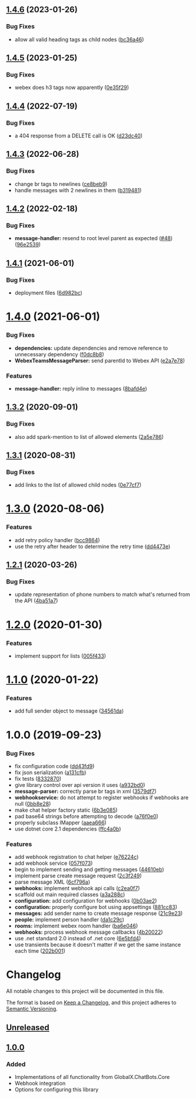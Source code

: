 ## [1.4.6](https://github.com/GlobalX/GlobalX.ChatBots.WebexTeams/compare/v1.4.5...v1.4.6) (2023-01-26)


### Bug Fixes

* allow all valid heading tags as child nodes ([bc36a46](https://github.com/GlobalX/GlobalX.ChatBots.WebexTeams/commit/bc36a4645845562006ec4f2161454059ed04081d))

## [1.4.5](https://github.com/GlobalX/GlobalX.ChatBots.WebexTeams/compare/v1.4.4...v1.4.5) (2023-01-25)


### Bug Fixes

* webex does h3 tags now apparently ([0e35f29](https://github.com/GlobalX/GlobalX.ChatBots.WebexTeams/commit/0e35f29725384037d03b3e91806a26bcd9bc3c02))

## [1.4.4](https://github.com/GlobalX/GlobalX.ChatBots.WebexTeams/compare/v1.4.3...v1.4.4) (2022-07-19)


### Bug Fixes

* a 404 response from a DELETE call is OK ([d23dc40](https://github.com/GlobalX/GlobalX.ChatBots.WebexTeams/commit/d23dc40281be2f5c00421301277f982570169354))

## [1.4.3](https://github.com/GlobalX/GlobalX.ChatBots.WebexTeams/compare/v1.4.2...v1.4.3) (2022-06-28)


### Bug Fixes

* change br tags to newlines ([ce8beb9](https://github.com/GlobalX/GlobalX.ChatBots.WebexTeams/commit/ce8beb95736bc58262a38df9e529239523a34cab))
* handle messages with 2 newlines in them ([b319481](https://github.com/GlobalX/GlobalX.ChatBots.WebexTeams/commit/b31948190246db3a6516ba50f8115ee58332d794))

## [1.4.2](https://github.com/GlobalX/GlobalX.ChatBots.WebexTeams/compare/v1.4.1...v1.4.2) (2022-02-18)


### Bug Fixes

* **message-handler:** resend to root level parent as expected ([#48](https://github.com/GlobalX/GlobalX.ChatBots.WebexTeams/issues/48)) ([96e2539](https://github.com/GlobalX/GlobalX.ChatBots.WebexTeams/commit/96e2539fb0d62f73126dd799a66d4f25a7078230))

## [1.4.1](https://github.com/GlobalX/GlobalX.ChatBots.WebexTeams/compare/v1.4.0...v1.4.1) (2021-06-01)


### Bug Fixes

* deployment files ([6d982bc](https://github.com/GlobalX/GlobalX.ChatBots.WebexTeams/commit/6d982bca86d4393e1361b4b4f4a1f1fd72586c89))

# [1.4.0](https://github.com/GlobalX/GlobalX.ChatBots.WebexTeams/compare/v1.3.2...v1.4.0) (2021-06-01)


### Bug Fixes

* **dependencies:** update dependencies and remove reference to unnecessary dependency ([f0dc8b8](https://github.com/GlobalX/GlobalX.ChatBots.WebexTeams/commit/f0dc8b835afa3d1e38d2995f24f91c1c19020a52))
* **WebexTeamsMessageParser:** send parentId to Webex API ([e2a7e78](https://github.com/GlobalX/GlobalX.ChatBots.WebexTeams/commit/e2a7e78dff003668cd90da18027a92eb1816db7c))


### Features

* **message-handler:** reply inline to messages ([8bafd4e](https://github.com/GlobalX/GlobalX.ChatBots.WebexTeams/commit/8bafd4e6847ca1c624a889839273bcc1349e330d))

## [1.3.2](https://github.com/GlobalX/GlobalX.ChatBots.WebexTeams/compare/v1.3.1...v1.3.2) (2020-09-01)


### Bug Fixes

* also add spark-mention to list of allowed elements ([2a5e786](https://github.com/GlobalX/GlobalX.ChatBots.WebexTeams/commit/2a5e7863ad3d21093231ed15361dad4c2bd7d256))

## [1.3.1](https://github.com/GlobalX/GlobalX.ChatBots.WebexTeams/compare/v1.3.0...v1.3.1) (2020-08-31)


### Bug Fixes

* add links to the list of allowed child nodes ([0e77cf7](https://github.com/GlobalX/GlobalX.ChatBots.WebexTeams/commit/0e77cf727325805b7fc2415f681267695e3cd3e9))

# [1.3.0](https://github.com/GlobalX/GlobalX.ChatBots.WebexTeams/compare/v1.2.1...v1.3.0) (2020-08-06)


### Features

* add retry policy handler ([bcc9864](https://github.com/GlobalX/GlobalX.ChatBots.WebexTeams/commit/bcc986450a91fd4b2f1bc7c190b9e7ef9f69a3a4))
* use the retry after header to determine the retry time ([dd4473e](https://github.com/GlobalX/GlobalX.ChatBots.WebexTeams/commit/dd4473eddb23c2ca5bee22bbd464ef9d779ad18f))

## [1.2.1](https://github.com/GlobalX/GlobalX.ChatBots.WebexTeams/compare/v1.2.0...v1.2.1) (2020-03-26)


### Bug Fixes

* update representation of phone numbers to match what's returned from the API ([4ba51a7](https://github.com/GlobalX/GlobalX.ChatBots.WebexTeams/commit/4ba51a72c8ec2043b2b80f7390f39e93273821e8))

# [1.2.0](https://github.com/GlobalX/GlobalX.ChatBots.WebexTeams/compare/v1.1.0...v1.2.0) (2020-01-30)


### Features

* implement support for lists ([005f433](https://github.com/GlobalX/GlobalX.ChatBots.WebexTeams/commit/005f433f726335813c9c69a9dbcb2762229aff12))

# [1.1.0](https://github.com/GlobalX/GlobalX.ChatBots.WebexTeams/compare/v1.0.0...v1.1.0) (2020-01-22)


### Features

* add full sender object to message ([34561da](https://github.com/GlobalX/GlobalX.ChatBots.WebexTeams/commit/34561da5bc935bff852099e38fced7c6d318439b))

# 1.0.0 (2019-09-23)


### Bug Fixes

* fix configuration code ([dd43fd9](https://github.com/GlobalX/GlobalX.ChatBots.WebexTeams/commit/dd43fd9))
* fix json serialization ([a131cfb](https://github.com/GlobalX/GlobalX.ChatBots.WebexTeams/commit/a131cfb))
* fix tests ([8332870](https://github.com/GlobalX/GlobalX.ChatBots.WebexTeams/commit/8332870))
* give library control over api version it uses ([a932bd0](https://github.com/GlobalX/GlobalX.ChatBots.WebexTeams/commit/a932bd0))
* **message-parser:** correctly parse br tags in xml ([3579df7](https://github.com/GlobalX/GlobalX.ChatBots.WebexTeams/commit/3579df7))
* **webhookservice:** do not attempt to register webhooks if webhooks are null ([0bb8e28](https://github.com/GlobalX/GlobalX.ChatBots.WebexTeams/commit/0bb8e28))
* make chat helper factory static ([6b3e085](https://github.com/GlobalX/GlobalX.ChatBots.WebexTeams/commit/6b3e085))
* pad base64 strings before attempting to decode ([a76f0e0](https://github.com/GlobalX/GlobalX.ChatBots.WebexTeams/commit/a76f0e0))
* properly subclass IMapper ([aaea666](https://github.com/GlobalX/GlobalX.ChatBots.WebexTeams/commit/aaea666))
* use dotnet core 2.1 dependencies ([ffc4a0b](https://github.com/GlobalX/GlobalX.ChatBots.WebexTeams/commit/ffc4a0b))


### Features

* add webhook registration to chat helper ([e76224c](https://github.com/GlobalX/GlobalX.ChatBots.WebexTeams/commit/e76224c))
* add webhook service ([057f073](https://github.com/GlobalX/GlobalX.ChatBots.WebexTeams/commit/057f073))
* begin to implement sending and getting messages ([44610eb](https://github.com/GlobalX/GlobalX.ChatBots.WebexTeams/commit/44610eb))
* implement parse create message request ([2c3f249](https://github.com/GlobalX/GlobalX.ChatBots.WebexTeams/commit/2c3f249))
* parse message XML ([6cf796a](https://github.com/GlobalX/GlobalX.ChatBots.WebexTeams/commit/6cf796a))
* **webhooks:** implement webhook api calls ([c2ea0f7](https://github.com/GlobalX/GlobalX.ChatBots.WebexTeams/commit/c2ea0f7))
* scaffold out main required classes ([a3a288c](https://github.com/GlobalX/GlobalX.ChatBots.WebexTeams/commit/a3a288c))
* **configuration:** add configuration for webhooks ([0b03ae2](https://github.com/GlobalX/GlobalX.ChatBots.WebexTeams/commit/0b03ae2))
* **configuration:** properly configure bot using appsettings ([881cc83](https://github.com/GlobalX/GlobalX.ChatBots.WebexTeams/commit/881cc83))
* **messages:** add sender name to create message response ([21c9e23](https://github.com/GlobalX/GlobalX.ChatBots.WebexTeams/commit/21c9e23))
* **people:** implement person handler ([da1c29c](https://github.com/GlobalX/GlobalX.ChatBots.WebexTeams/commit/da1c29c))
* **rooms:** implement webex room handler ([ba6e046](https://github.com/GlobalX/GlobalX.ChatBots.WebexTeams/commit/ba6e046))
* **webhooks:** process webhook message callbacks ([4b20022](https://github.com/GlobalX/GlobalX.ChatBots.WebexTeams/commit/4b20022))
* use .net standard 2.0 instead of .net core ([6e5bfd4](https://github.com/GlobalX/GlobalX.ChatBots.WebexTeams/commit/6e5bfd4))
* use transients because it doesn't matter if we get the same instance each time ([202b001](https://github.com/GlobalX/GlobalX.ChatBots.WebexTeams/commit/202b001))

# Changelog
All notable changes to this project will be documented in this file.

The format is based on [Keep a Changelog](https://keepachangelog.com/en/1.0.0/),
and this project adheres to [Semantic Versioning](https://semver.org/spec/v2.0.0.html).

## [Unreleased]

## [1.0.0]
### Added
- Implementations of all functionality from GlobalX.ChatBots.Core
- Webhook integration
- Options for configuring this library

[Unreleased]: https://github.com/GlobalX/GlobalX.ChatBots.WebexTeams/compare/feature/implement-functionality
[1.0.0]: https://github.com/GlobalX/GlobalX.ChatBots.WebexTeams/compare/feature/implement-functionality
